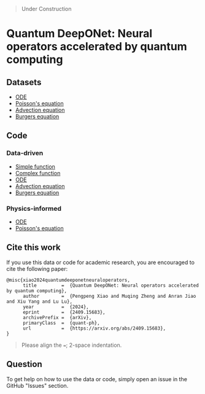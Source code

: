 > Under Construction

# Quantum DeepONet: Neural operators accelerated by quantum computing

## Datasets

- [ODE](data/ode_generation.py)
- [Poisson's equation](data/poisson_generation.py)
- [Advection equation](data/advection_generation.py)
- [Burgers equation](data/burgers_generation.py)

## Code

### Data-driven
- [Simple function](src/data_driven/simple_function)
- [Complex function](src/data_driven/complex_function)
- [ODE](src/data_driven/ode)
- [Advection equation](src/data_driven/advection)
- [Burgers equation](src/data_driven/burgers)

### Physics-informed
- [ODE](src/physics_informed/ode/)
- [Poisson's equation](src/physics_informed/poisson/)

## Cite this work

If you use this data or code for academic research, you are encouraged to cite the following paper:

```
@misc{xiao2024quantumdeeponetneuraloperators,
      title         =  {Quantum DeepONet: Neural operators accelerated by quantum computing}, 
      author        =  {Pengpeng Xiao and Muqing Zheng and Anran Jiao and Xiu Yang and Lu Lu},
      year          =  {2024},
      eprint        =  {2409.15683},
      archivePrefix =  {arXiv},
      primaryClass  =  {quant-ph},
      url           =  {https://arxiv.org/abs/2409.15683}, 
}
```

> Please align the `=`; 2-space indentation.

## Question

To get help on how to use the data or code, simply open an issue in the GitHub "Issues" section.